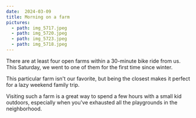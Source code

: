 ```yaml
---
date:  2024-03-09
title: Morning on a farm
pictures:
  - path: img_5717.jpeg
  - path: img_5720.jpeg
  - path: img_5723.jpeg
  - path: img_5718.jpeg
---
```


There are at least four open farms within a 30-minute bike ride from us. This Saturday, we went to one of them for the first time since winter.

This particular farm isn't our favorite, but being the closest makes it perfect for a lazy weekend family trip.

Visiting such a farm is a great way to spend a few hours with a small kid outdoors, especially when you've exhausted all the playgrounds in the neighborhood.
